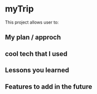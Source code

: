 # myTrip

This project allows user to:


## My plan / approch

## cool tech that I used

## Lessons you learned 

## Features to add in the future
